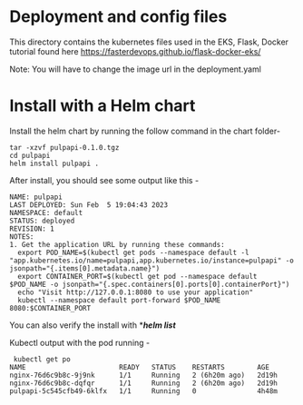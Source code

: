 # Deployment and config files

This directory contains the kubernetes files used in the EKS, Flask, Docker tutorial found here https://fasterdevops.github.io/flask-docker-eks/


Note: You will have to change the image url in the deployment.yaml


# Install with a Helm chart
Install the helm chart by running the follow command in the chart folder-
```
tar -xzvf pulpapi-0.1.0.tgz
cd pulpapi
helm install pulpapi .
```

After install, you should see some output like this -
```
NAME: pulpapi
LAST DEPLOYED: Sun Feb  5 19:04:43 2023
NAMESPACE: default
STATUS: deployed
REVISION: 1
NOTES:
1. Get the application URL by running these commands:
  export POD_NAME=$(kubectl get pods --namespace default -l "app.kubernetes.io/name=pulpapi,app.kubernetes.io/instance=pulpapi" -o jsonpath="{.items[0].metadata.name}")
  export CONTAINER_PORT=$(kubectl get pod --namespace default $POD_NAME -o jsonpath="{.spec.containers[0].ports[0].containerPort}")
  echo "Visit http://127.0.0.1:8080 to use your application"
  kubectl --namespace default port-forward $POD_NAME 8080:$CONTAINER_PORT

```

You can also verify the install with ****helm list***



Kubectl output with the pod running -

```
 kubectl get po
NAME                       READY   STATUS    RESTARTS        AGE
nginx-76d6c9b8c-9j9nk      1/1     Running   2 (6h20m ago)   2d19h
nginx-76d6c9b8c-dqfqr      1/1     Running   2 (6h20m ago)   2d19h
pulpapi-5c545cfb49-6klfx   1/1     Running   0               4h48m
```

